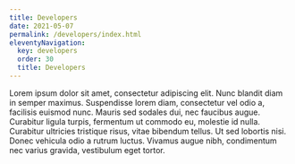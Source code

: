 ```yaml
---
title: Developers
date: 2021-05-07
permalink: /developers/index.html
eleventyNavigation:
  key: developers
  order: 30
  title: Developers
---
```


Lorem ipsum dolor sit amet, consectetur adipiscing elit. Nunc blandit diam in semper maximus. Suspendisse lorem diam, consectetur vel odio a, facilisis euismod nunc. Mauris sed sodales dui, nec faucibus augue. Curabitur ligula turpis, fermentum ut commodo eu, molestie id nulla. Curabitur ultricies tristique risus, vitae bibendum tellus. Ut sed lobortis nisi. Donec vehicula odio a rutrum luctus. Vivamus augue nibh, condimentum nec varius gravida, vestibulum eget tortor.
